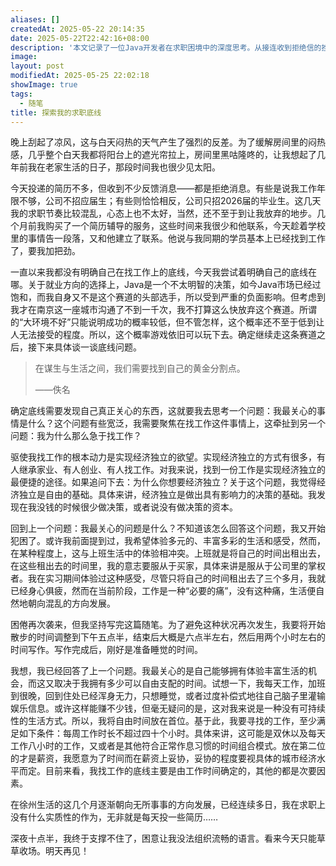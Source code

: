 ```yaml
---
aliases: []
createdAt: 2025-05-22 20:14:35
date: 2025-05-22T22:42:16+08:00
description: '本文记录了一位Java开发者在求职困境中的深度思考。从接连收到拒绝信的挫败，到重新审视工作与自由的关系；从分析Java市场的残酷现状，到最终确立"每周工作不超过40小时"的求职底线。文章真实展现了当代年轻人在生存需求与生活理想间的艰难平衡。'
image: 
layout: post
modifiedAt: 2025-05-25 22:02:18
showImage: true
tags:
  - 随笔
title: 探索我的求职底线
---
```


晚上刮起了凉风，这与白天闷热的天气产生了强烈的反差。为了缓解房间里的闷热感，几乎整个白天我都将阳台上的遮光帘拉上，房间里黑咕隆咚的，让我想起了几年前我在老家生活的日子，那段时间我也很少见太阳。

今天投递的简历不多，但收到不少反馈消息——都是拒绝消息。有些是说我工作年限不够，公司不招应届生；有些则恰恰相反，公司只招2026届的毕业生。这几天我的求职节奏比较混乱，心态上也不太好，当然，还不至于到让我放弃的地步。几个月前我购买了一个简历辅导的服务，这些时间来我很少和他联系，今天趁着学校里的事情告一段落，又和他建立了联系。他说与我同期的学员基本上已经找到工作了，要我加把劲。

一直以来我都没有明确自己在找工作上的底线，今天我尝试着明确自己的底线在哪。关于就业方向的选择上，Java是一个不太明智的决策，如今Java市场已经过饱和，而我自身又不是这个赛道的头部选手，所以受到严重的负面影响。但考虑到我才在南京这一座城市沟通了不到一千次，我不打算这么快放弃这个赛道。所谓的“大环境不好”只能说明成功的概率较低，但不管怎样，这个概率还不至于低到让人无法接受的程度。所以，这个概率游戏依旧可以玩下去。确定继续走这条赛道之后，接下来具体谈一谈底线问题。

> 在谋生与生活之间，我们需要找到自己的黄金分割点。
>
>——佚名

确定底线需要发现自己真正关心的东西，这就要我去思考一个问题：我最关心的事情是什么？这个问题有些宽泛，我需要聚焦在找工作这件事情上，这牵扯到另一个问题：我为什么那么急于找工作？

驱使我找工作的根本动力是实现经济独立的欲望。实现经济独立的方式有很多，有人继承家业、有人创业、有人找工作。对我来说，找到一份工作是实现经济独立的最便捷的途径。如果追问下去：为什么你想要经济独立？关于这个问题，我觉得经济独立是自由的基础。具体来讲，经济独立是做出具有影响力的决策的基础。我发现在我没钱的时候很少做决策，或者说没有做决策的资本。

回到上一个问题：我最关心的问题是什么？不知道该怎么回答这个问题，我又开始犯困了。或许我前面提到过，我希望体验多元的、丰富多彩的生活和感受，然而，在某种程度上，这与上班生活中的体验相冲突。上班就是将自己的时间出租出去，在这些租出去的时间里，我的意志要服从于买家，具体来讲是服从于公司里的掌权者。我在实习期间体验过这种感受，尽管只将自己的时间租出去了三个多月，我就已经身心俱疲，然而在当前阶段，工作是一种“必要的痛”，没有这种痛，生活便自然地朝向混乱的方向发展。

困倦再次袭来，但我坚持写完这篇随笔。为了避免这种状况再次发生，我要将开始散步的时间调整到下午五点半，结束后大概是六点半左右，然后用两个小时左右的时间写作。写作完成后，刚好是准备睡觉的时间。

我想，我已经回答了上一个问题。我最关心的是自己能够拥有体验丰富生活的机会，而这又取决于我拥有多少可以自由支配的时间。试想一下，我每天工作，加班到很晚，回到住处已经浑身无力，只想睡觉，或者过度补偿式地往自己脑子里灌输娱乐信息。或许这样能赚不少钱，但毫无疑问的是，这对我来说是一种没有可持续性的生活方式。所以，我将自由时间放在首位。基于此，我要寻找的工作，至少满足如下条件：每周工作时长不超过四十个小时。具体来讲，这可能是双休以及每天工作八小时的工作，又或者是其他符合正常作息习惯的时间组合模式。放在第二位的才是薪资，我愿意为了时间而在薪资上妥协，妥协的程度要视具体的城市经济水平而定。目前来看，我找工作的底线主要是由工作时间确定的，其他的都是次要因素。

在徐州生活的这几个月逐渐朝向无所事事的方向发展，已经连续多日，我在求职上没有什么实质性的作为，无非就是每天投一些简历……

深夜十点半，我终于支撑不住了，困意让我没法组织流畅的语言。看来今天只能草草收场。明天再见！
